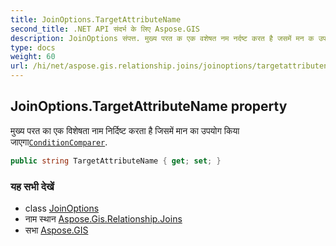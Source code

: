```yaml
---
title: JoinOptions.TargetAttributeName
second_title: .NET API संदर्भ के लिए Aspose.GIS
description: JoinOptions संपत्त. मुख्य परत क एक वशेषत नम नर्दष्ट करत है जसमें मन क उपयग कय जएगConditionComparer.
type: docs
weight: 60
url: /hi/net/aspose.gis.relationship.joins/joinoptions/targetattributename/
---
```

## JoinOptions.TargetAttributeName property

मुख्य परत का एक विशेषता नाम निर्दिष्ट करता है जिसमें मान का उपयोग किया जाएगा[`ConditionComparer`](../conditioncomparer/).

```csharp
public string TargetAttributeName { get; set; }
```

### यह सभी देखें

* class [JoinOptions](../)
* नाम स्थान [Aspose.Gis.Relationship.Joins](../../joinoptions/)
* सभा [Aspose.GIS](../../../)



